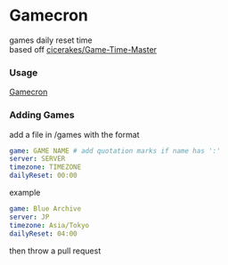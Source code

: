 # Gamecron

games daily reset time  
based off [cicerakes/Game-Time-Master](https://github.com/cicerakes/Game-Time-Master)

### Usage
[Gamecron](joshimello.github.io/Gamecron/)  

### Adding Games
add a file in /games with the format
```yaml
game: GAME NAME # add quotation marks if name has ':'
server: SERVER
timezone: TIMEZONE
dailyReset: 00:00
```
example
```yaml
game: Blue Archive
server: JP
timezone: Asia/Tokyo
dailyReset: 04:00
```
then throw a pull request
